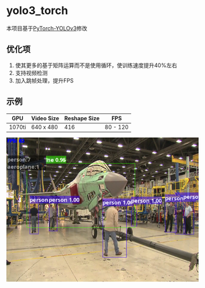 # yolo3_torch

本项目基于[PyTorch-YOLOv3](https://github.com/eriklindernoren/PyTorch-YOLOv3)修改

## 优化项

1. 使其更多的基于矩阵运算而不是使用循环，使训练速度提升40%左右
2. 支持视频检测
3. 加入跳帧处理，提升FPS

## 示例


| GPU    | Video Size | Reshape Size | FPS      |
| ------ | ---------- | ------------ | -------- |
| 1070ti | 640 x 480  | 416          | 80 - 120 |

<img src="assets/640x480_video_test.png">
